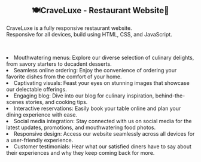 

  <h2 align="center">🍽️CraveLuxe - Restaurant Website🤤</h2>

  CraveLuxe is a fully responsive restaurant website. <br />Responsive for all devices, build using HTML, CSS, and JavaScript.

</div>

<br />

<p>
<li> Mouthwatering menus: Explore our diverse selection of culinary delights, from savory starters to decadent desserts.</li>
<li>Seamless online ordering: Enjoy the convenience of ordering your favorite dishes from the comfort of your home.</li>
<li>Captivating visuals: Feast your eyes on stunning images that showcase our delectable offerings.</li>
<li>Engaging blog: Dive into our blog for culinary inspiration, behind-the-scenes stories, and cooking tips.</li>
<li>Interactive reservations: Easily book your table online and plan your dining experience with ease.</li>
<li>Social media integration: Stay connected with us on social media for the latest updates, promotions, and mouthwatering food photos.</li>
<li>Responsive design: Access our website seamlessly across all devices for a user-friendly experience.</li>
<li>Customer testimonials: Hear what our satisfied diners have to say about their experiences and why they keep coming back for more.</li>





</p>



